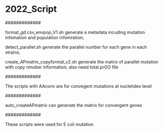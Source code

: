 # 2022_Script
#############

format_gd.csv_envpop_V1.sh generate a metadata incuding mutation infomation and population infomration;

detect_parallel.sh generate the parallel number for each gene in each strains;

create_APmatrix_copyformat_v2.sh generate the matrix of parallel mutation with copy nmuber information; also need total.prGO file

#############

The scripts with AAconv are for convegent mutations at nucletides level

#############

auto_createAPmatrix can generate the matrix for convergent genes

#############

These scripts were used for E coli mutation
